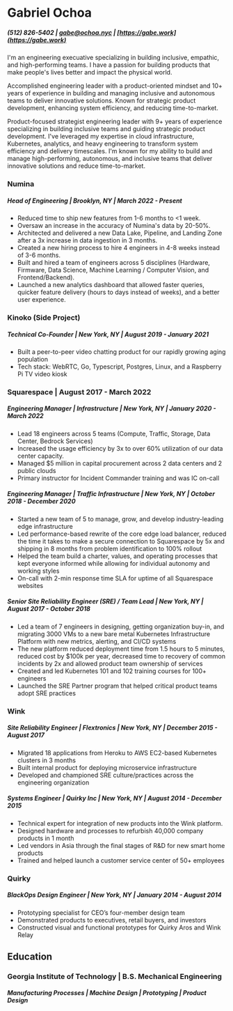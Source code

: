 # Gabriel Ochoa
##### (512) 826-5402 |  [gabe@ochoa.nyc](mailto:gabe@ochoa.nyc) | [https://gabe.work](https://gabe.work)

I'm an engineering execuative specializing in building inclusive, empathic, and high-performing teams. I have a passion for building products that make people's lives better and impact the physical world.

Accomplished engineering leader with a product-oriented mindset and 10+ years of experience in building and managing inclusive and autonomous teams to deliver innovative solutions. Known for strategic product development, enhancing system efficiency, and reducing time-to-market.

Product-focused strategist engineering leader with 9+ years of experience specializing in building inclusive teams and guiding strategic product development. I've leveraged my expertise in cloud infrastructure, Kubernetes, analytics, and heavy engineering to transform system efficiency and delivery timescales. I'm known for my ability to build and manage high-performing, autonomous, and inclusive teams that deliver innovative solutions and reduce time-to-market.

### Numina 
##### Head of Engineering | Brooklyn, NY | March 2022 - Present
- Reduced time to ship new features from 1-6 months to <1 week.
- Oversaw an increase in the accuracy of Numina's data by 20-50%.
- Architected and delivered a new Data Lake, Pipeline, and Landing Zone after a 3x increase in data ingestion in 3 months.
- Created a new hiring process to hire 4 engineers in 4-8 weeks instead of 3-6 months.
- Built and hired a team of engineers across 5 disciplines (Hardware, Firmware, Data Science, Machine Learning / Computer Vision, and Frontend/Backend).
- Launched a new analytics dashboard that allowed faster queries, quicker feature delivery (hours to days instead of weeks), and a better user experience.

### Kinoko (Side Project)
##### Technical Co-Founder | New York, NY | August 2019 - January 2021
- Built a peer-to-peer video chatting product for our rapidly growing aging population 
- Tech stack: WebRTC, Go, Typescript, Postgres, Linux, and a Raspberry Pi TV video kiosk

### Squarespace | August 2017 - March 2022
##### Engineering Manager | Infrastructure | New York, NY | January 2020 - March 2022 
- Lead 18 engineers across 5 teams (Compute, Traffic, Storage, Data Center, Bedrock Services)
- Increased the usage efficiency by 3x to over 60% utilization of our data center capacity.
- Managed $5 million in capital procurement across 2 data centers and 2 public clouds
- Primary instructor for Incident Commander training and was IC on-call

##### Engineering Manager | Traffic Infrastructure | New York, NY | October 2018 - December 2020
- Started a new team of 5 to manage, grow, and develop industry-leading edge infrastructure
- Led performance-based rewrite of the core edge load balancer, reduced the time it takes to make a secure connection to Squarespace by 5x and shipping in 8 months from problem identification to 100% rollout
- Helped the team build a charter, values, and operating processes that kept everyone informed while allowing for individual autonomy and working styles
- On-call with 2-min response time SLA for uptime of all Squarespace websites

##### Senior Site Reliability Engineer (SRE) / Team Lead | New York, NY | August 2017 - October 2018 
- Led a team of 7 engineers in designing, getting organization buy-in, and migrating 3000 VMs to a 
new bare metal Kubernetes Infrastructure Platform with new metrics, alerting, and CI/CD systems
- The new platform reduced deployment time from 1.5 hours to 5 minutes, reduced cost by $100k per year, decreased time to recovery of common incidents by 2x and allowed product team ownership of services
- Created and led Kubernetes 101 and 102 training courses for 100+ engineers
- Launched the SRE Partner program that helped critical product teams adopt SRE practices

### Wink
##### Site Reliability Engineer | Flextronics | New York, NY | December 2015 - August 2017 
- Migrated 18 applications from Heroku to AWS EC2-based Kubernetes clusters in 3 months
- Built internal product for deploying microservice infrastructure
- Developed and championed SRE culture/practices across the engineering organization

##### Systems Engineer | Quirky Inc | New York, NY | August 2014 - December 2015 
- Technical expert for integration of new products into the Wink platform.  
- Designed hardware and processes to refurbish 40,000 company products in 1 month
- Led vendors in Asia through the final stages of R&D for new smart home products
- Trained and helped launch a customer service center of 50+ employees

### Quirky 
##### BlackOps Design Engineer | New York, NY | January 2014 - August 2014 
- Prototyping specialist for CEO’s four-member design team
- Demonstrated products to executives, retail buyers, and investors
- Constructed visual and functional prototypes for Quirky Aros and Wink Relay

## Education

### Georgia Institute of Technology | B.S. Mechanical Engineering 
##### Manufacturing Processes | Machine Design | Prototyping | Product Design